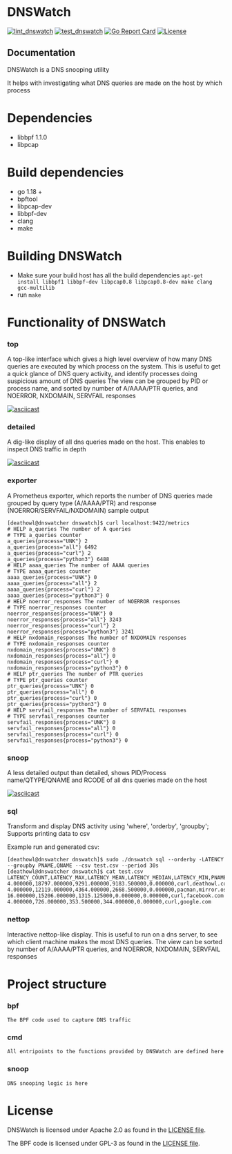 # DNSWatch
[![lint_dnswatch](https://github.com/facebookincubator/dns/actions/workflows/lint_dnswatch.yml/badge.svg)](https://github.com/facebookincubator/dns/actions/workflows/lint_dnswatch.yml)
[![test_dnswatch](https://github.com/facebookincubator/dns/actions/workflows/test_dnswatch.yml/badge.svg)](https://github.com/facebookincubator/dns/actions/workflows/test_dnswatch.yml)
[![Go Report Card](https://goreportcard.com/badge/github.com/facebookincubator/dns/dnswatch)](https://goreportcard.com/report/github.com/facebookincubator/dns/dnswatch)
[![License](https://img.shields.io/badge/License-Apache_2.0-blue.svg)](https://opensource.org/licenses/Apache-2.0)

## Documentation
DNSWatch is a DNS snooping utility

It helps with investigating what DNS queries are made on the host by which process

# Dependencies
- libbpf 1.1.0
- libpcap

# Build dependencies
- go 1.18 +
- bpftool
- libpcap-dev
- libbpf-dev
- clang
- make


# Building DNSWatch
- Make sure your build host has all the build dependencies `apt-get install libbpf1 libbpf-dev libpcap0.8 libpcap0.8-dev make clang gcc-multilib `
- run `make`

# Functionality of DNSWatch
### top
A top-like interface which gives a high level overview of how many DNS queries are executed by which process on the system.
This is useful to get a quick glance of DNS query activity, and identify processes doing suspicious amount of DNS queries
The view can be grouped by PID or process name, and sorted by number of A/AAAA/PTR queries, and NOERROR, NXDOMAIN, SERVFAIL responses

[![asciicast](https://asciinema.org/a/A7XI0M624gLBmrzteZribJ8Rh.svg)](https://asciinema.org/a/A7XI0M624gLBmrzteZribJ8Rh)

### detailed
A dig-like display of all dns queries made on the host. This enables to inspect DNS traffic in depth

[![asciicast](https://asciinema.org/a/0h3dfi74uxcYlSHuONgdpcaUj.svg)](https://asciinema.org/a/0h3dfi74uxcYlSHuONgdpcaUj)

### exporter
A Prometheus exporter, which reports the number of DNS queries made grouped by query type (A/AAAA/PTR) and response (NOERROR/SERVFAIL/NXDOMAIN)
sample output
```
[deathowl@dnswatcher dnswatch]$ curl localhost:9422/metrics
# HELP a_queries The number of A queries
# TYPE a_queries counter
a_queries{process="UNK"} 2
a_queries{process="all"} 6492
a_queries{process="curl"} 2
a_queries{process="python3"} 6488
# HELP aaaa_queries The number of AAAA queries
# TYPE aaaa_queries counter
aaaa_queries{process="UNK"} 0
aaaa_queries{process="all"} 2
aaaa_queries{process="curl"} 2
aaaa_queries{process="python3"} 0
# HELP noerror_responses The number of NOERROR responses
# TYPE noerror_responses counter
noerror_responses{process="UNK"} 0
noerror_responses{process="all"} 3243
noerror_responses{process="curl"} 2
noerror_responses{process="python3"} 3241
# HELP nxdomain_responses The number of NXDOMAIN responses
# TYPE nxdomain_responses counter
nxdomain_responses{process="UNK"} 0
nxdomain_responses{process="all"} 0
nxdomain_responses{process="curl"} 0
nxdomain_responses{process="python3"} 0
# HELP ptr_queries The number of PTR queries
# TYPE ptr_queries counter
ptr_queries{process="UNK"} 0
ptr_queries{process="all"} 0
ptr_queries{process="curl"} 0
ptr_queries{process="python3"} 0
# HELP servfail_responses The number of SERVFAIL responses
# TYPE servfail_responses counter
servfail_responses{process="UNK"} 0
servfail_responses{process="all"} 0
servfail_responses{process="curl"} 0
servfail_responses{process="python3"} 0
```
### snoop
A less detailed output than detailed, shows PID/Process name/QTYPE/QNAME and RCODE of all dns queries made on the host

[![asciicast](https://asciinema.org/a/rLY27EmY7D0tjhFuH13g4M1ra.svg)](https://asciinema.org/a/rLY27EmY7D0tjhFuH13g4M1ra)

### sql
Transform and display DNS activity using 'where', 'orderby', 'groupby'; Supports printing data to csv

Example run and generated csv:

```
[deathowl@dnswatcher dnswatch]$ sudo ./dnswatch sql --orderby -LATENCY --groupby PNAME,QNAME --csv test.csv --period 30s
[deathowl@dnswatcher dnswatch]$ cat test.csv
LATENCY_COUNT,LATENCY_MAX,LATENCY_MEAN,LATENCY_MEDIAN,LATENCY_MIN,PNAME,QNAME
4.000000,18797.000000,9291.000000,9183.500000,0.000000,curl,deathowl.com
4.000000,12119.000000,4364.000000,2668.500000,0.000000,pacman,mirror.osbeck.com
16.000000,15206.000000,1315.125000,0.000000,0.000000,curl,facebook.com
4.000000,726.000000,353.500000,344.000000,0.000000,curl,google.com
```
### nettop
Interactive nettop-like display. This is useful to run on a dns server, to see which client machine makes the most DNS queries.
The view can be sorted by number of A/AAAA/PTR queries, and NOERROR, NXDOMAIN, SERVFAIL responses

# Project structure
### bpf
    The BPF code used to capture DNS traffic
### cmd
    All entripoints to the functions provided by DNSWatch are defined here
### snoop
    DNS snooping logic is here

# License
DNSWatch is licensed under Apache 2.0 as found in the [LICENSE file](LICENSE).

The BPF code is licensed under GPL-3 as found in the [LICENSE file](bpf/LICENSE).
